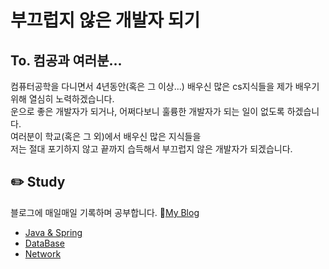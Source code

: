# 부끄럽지 않은 개발자 되기
## To. 컴공과 여러분...
컴퓨터공학을 다니면서 4년동안(혹은 그 이상...) 배우신 많은 cs지식들을 제가 배우기 위해 열심히 노력하겠습니다.</br>
운으로 좋은 개발자가 되거나, 어쩌다보니 훌륭한 개발자가 되는 일이 없도록 하겠습니다.</br>
여러분이 학교(혹은 그 외)에서 배우신 많은 지식들을 </br>
저는 절대 포기하지 않고 끝까지 습득해서 부끄럽지 않은 개발자가 되겠습니다.
## :pencil2: Study
블로그에 매일매일 기록하며 공부합니다. :link:[My Blog](https://skroy0513.tistory.com)
- [Java & Spring](https://github.com/skroy0513/cs-study/blob/main/Java%26Spring.md)
- [DataBase](https://github.com/skroy0513/cs-study/blob/main/Database.md)
- [Network](https://github.com/skroy0513/cs-study/blob/main/Network.md)
